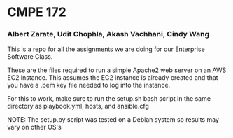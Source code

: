 # CMPE 172
### Albert Zarate, Udit Chophla, Akash Vachhani, Cindy Wang
This is a repo for all the assignments we are doing for our Enterprise Software Class.

These are the files required to run a simple Apache2 web server on an AWS EC2 instance.
This assumes the EC2 instance is already created and that you have a .pem key file needed
to log into the instance.

For this to work, make sure to run the setup.sh bash script in the same directory
as playbook.yml, hosts, and ansible.cfg

NOTE: The setup.py script was tested on a Debian system so results may vary on other OS's
